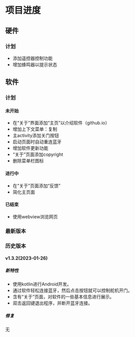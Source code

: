 # 项目进度

## 硬件

### 计划

- 添加遥控器控制功能
- 增加蜂鸣器以提示状态

## 软件

### 计划

#### 未开始

- 在“关于”界面添加“主页”以介绍软件（github.io）
- 增加上下文菜单：复制
- 主activity添加关门按钮
- 启动页面时自动重连蓝牙
- 增加软件更新功能
- “关于”页面添加copyright
- 删除菜单栏图标

#### 进行中

- 在“关于”页面添加“反馈”
- 简化主页面

#### 已结束

- 使用webview浏览网页

### 最新版本



### 历史版本

#### v1.3.2(2023-01-26)

##### 新特性

- 使用kotlin进行Android开发。
- 通过软件轻松连接蓝牙，然后点击按钮就可以控制舵机开门。
- 含有“关于”页面，对软件的一些基本信息进行展示。
- 双击返回键退出程序，并断开蓝牙连接。

##### 修复

无